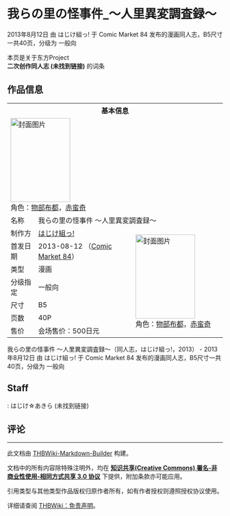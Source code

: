 # 我らの里の怪事件_～人里異変調査録～

<!-- source html: G:\repos\THBWiki-Markdown-Builder\THBWikiMarkdown\Temp\main\4\4d\ns0%3A%E6%88%91%E3%82%89%E3%81%AE%E9%87%8C%E3%81%AE%E6%80%AA%E4%BA%8B%E4%BB%B6_%EF%BD%9E%E4%BA%BA%E9%87%8C%E7%95%B0%E5%A4%89%E8%AA%BF%E6%9F%BB%E9%8C%B2%EF%BD%9E.html -->

2013年8月12日 由 はじけ組っ! 于 Comic Market 84 发布的漫画同人志，B5尺寸一共40页，分级为 一般向

本页是关于东方Project  
 **二次创作同人志 (未找到链接)** 的词条

## 作品信息

<table><tbody><tr><th colspan="3">基本信息</th></tr><tr><td class="cover-artwork-mobile" colspan="2"><a href="./文件-我らの里の怪事件_～人里異変調査録～封面.jpg.md" class="image" title="封面图片"><img alt="封面图片" src="https://upload.thwiki.cc/thumb/0/03/%E6%88%91%E3%82%89%E3%81%AE%E9%87%8C%E3%81%AE%E6%80%AA%E4%BA%8B%E4%BB%B6_%EF%BD%9E%E4%BA%BA%E9%87%8C%E7%95%B0%E5%A4%89%E8%AA%BF%E6%9F%BB%E9%8C%B2%EF%BD%9E%E5%B0%81%E9%9D%A2.jpg/139px-%E6%88%91%E3%82%89%E3%81%AE%E9%87%8C%E3%81%AE%E6%80%AA%E4%BA%8B%E4%BB%B6_%EF%BD%9E%E4%BA%BA%E9%87%8C%E7%95%B0%E5%A4%89%E8%AA%BF%E6%9F%BB%E9%8C%B2%EF%BD%9E%E5%B0%81%E9%9D%A2.jpg" decoding="async" loading="lazy" width="139" height="196" srcset="https://upload.thwiki.cc/thumb/0/03/%E6%88%91%E3%82%89%E3%81%AE%E9%87%8C%E3%81%AE%E6%80%AA%E4%BA%8B%E4%BB%B6_%EF%BD%9E%E4%BA%BA%E9%87%8C%E7%95%B0%E5%A4%89%E8%AA%BF%E6%9F%BB%E9%8C%B2%EF%BD%9E%E5%B0%81%E9%9D%A2.jpg/208px-%E6%88%91%E3%82%89%E3%81%AE%E9%87%8C%E3%81%AE%E6%80%AA%E4%BA%8B%E4%BB%B6_%EF%BD%9E%E4%BA%BA%E9%87%8C%E7%95%B0%E5%A4%89%E8%AA%BF%E6%9F%BB%E9%8C%B2%EF%BD%9E%E5%B0%81%E9%9D%A2.jpg 1.5x, https://upload.thwiki.cc/0/03/%E6%88%91%E3%82%89%E3%81%AE%E9%87%8C%E3%81%AE%E6%80%AA%E4%BA%8B%E4%BB%B6_%EF%BD%9E%E4%BA%BA%E9%87%8C%E7%95%B0%E5%A4%89%E8%AA%BF%E6%9F%BB%E9%8C%B2%EF%BD%9E%E5%B0%81%E9%9D%A2.jpg 2x" data-file-width="272" data-file-height="384"></a><div class="cover-char">角色：<a href="./物部布都.md" title="物部布都">物部布都</a>，<a href="./赤蛮奇.md" title="赤蛮奇">赤蛮奇</a></div></td>
</tr><tr><td class="label">名称</td><td colspan="2"> 我らの里の怪事件 ～人里異変調査録～ </td></tr><tr><td class="label">制作方</td><td><a href="./はじけ組っ!.md" title="はじけ組っ!">はじけ組っ!</a></td><td class="cover-artwork" rowspan="7" style="min-width:196px;"><a href="./文件-我らの里の怪事件_～人里異変調査録～封面.jpg.md" class="image" title="封面图片"><img alt="封面图片" src="https://upload.thwiki.cc/thumb/0/03/%E6%88%91%E3%82%89%E3%81%AE%E9%87%8C%E3%81%AE%E6%80%AA%E4%BA%8B%E4%BB%B6_%EF%BD%9E%E4%BA%BA%E9%87%8C%E7%95%B0%E5%A4%89%E8%AA%BF%E6%9F%BB%E9%8C%B2%EF%BD%9E%E5%B0%81%E9%9D%A2.jpg/139px-%E6%88%91%E3%82%89%E3%81%AE%E9%87%8C%E3%81%AE%E6%80%AA%E4%BA%8B%E4%BB%B6_%EF%BD%9E%E4%BA%BA%E9%87%8C%E7%95%B0%E5%A4%89%E8%AA%BF%E6%9F%BB%E9%8C%B2%EF%BD%9E%E5%B0%81%E9%9D%A2.jpg" decoding="async" loading="lazy" width="139" height="196" srcset="https://upload.thwiki.cc/thumb/0/03/%E6%88%91%E3%82%89%E3%81%AE%E9%87%8C%E3%81%AE%E6%80%AA%E4%BA%8B%E4%BB%B6_%EF%BD%9E%E4%BA%BA%E9%87%8C%E7%95%B0%E5%A4%89%E8%AA%BF%E6%9F%BB%E9%8C%B2%EF%BD%9E%E5%B0%81%E9%9D%A2.jpg/208px-%E6%88%91%E3%82%89%E3%81%AE%E9%87%8C%E3%81%AE%E6%80%AA%E4%BA%8B%E4%BB%B6_%EF%BD%9E%E4%BA%BA%E9%87%8C%E7%95%B0%E5%A4%89%E8%AA%BF%E6%9F%BB%E9%8C%B2%EF%BD%9E%E5%B0%81%E9%9D%A2.jpg 1.5x, https://upload.thwiki.cc/0/03/%E6%88%91%E3%82%89%E3%81%AE%E9%87%8C%E3%81%AE%E6%80%AA%E4%BA%8B%E4%BB%B6_%EF%BD%9E%E4%BA%BA%E9%87%8C%E7%95%B0%E5%A4%89%E8%AA%BF%E6%9F%BB%E9%8C%B2%EF%BD%9E%E5%B0%81%E9%9D%A2.jpg 2x" data-file-width="272" data-file-height="384"></a><div class="cover-char">角色：<a href="./物部布都.md" title="物部布都">物部布都</a>，<a href="./赤蛮奇.md" title="赤蛮奇">赤蛮奇</a></div></td>
</tr><tr><td class="label">首发日期</td><td>2013-08-12&#160;（<a href="/展会作品列表?e=Comic+Market%2384">Comic Market 84</a>）</td></tr><tr><td class="label">类型</td><td>漫画</td></tr><tr><td class="label">分级指定</td><td>一般向</td></tr><tr><td class="label">尺寸</td><td>B5</td></tr><tr><td class="label">页数</td><td>40P</td></tr><tr><td class="label">售价</td><td>会场售价：500日元</td></tr></tbody></table>

我らの里の怪事件 ～人里異変調査録～（同人志，はじけ組っ!，2013） - 2013年8月12日 由 はじけ組っ! 于 Comic Market 84 发布的漫画同人志，B5尺寸一共40页，分级为 一般向

## Staff
: はじけ☆あきら (未找到链接)


## 评论




---

此文档由 [THBWiki-Markdown-Builder](https://github.com/Delsin-Yu/THBWiki-Markdown-Builder) 构建。

文档中的所有内容除特殊注明外，均在 [**知识共享(Creative Commons) 署名-非商业性使用-相同方式共享 3.0 协议**](https://creativecommons.org/licenses/by-sa/3.0/deed.zh-hans) 下提供，附加条款亦可能应用。

引用类型与其他类型作品版权归原作者所有，如有作者授权则遵照授权协议使用。

详细请查阅 [THBWiki：免责声明](https://thbwiki.cc/THBWiki:%E5%85%8D%E8%B4%A3%E5%A3%B0%E6%98%8E)。

